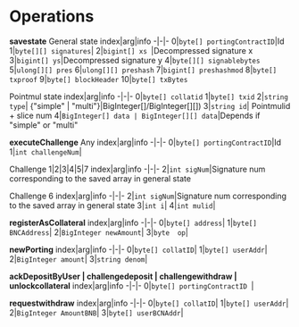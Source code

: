 # Operations

**savestate**
General state
index|arg|info
-|-|-
0|`byte[] portingContractID`|Id
1|`byte[][] signatures`|
2|`bigint[] xs `|Decompressed signature x
3|`bigint[] ys`|Decompressed signature y
4|`byte[][] signablebytes`
5|`ulong[][] pres`
6|`ulong[][] preshash`
7|`bigint[] preshashmod`
8|`byte[] txproof`
9|`byte[] blockHeader`
10|`byte[] txBytes`

Pointmul state
index|arg|info
-|-|-
0|`byte[] collatid`
1|`byte[] txid`
2|`string type`| {"simple" \| "multi"}|BigInteger[]/BigInteger[][])
3|`string id`| Pointmulid + slice num
4|`BigInteger[] data | BigInteger[][] data`|Depends if "simple" or "multi"


**executeChallenge**
Any
index|arg|info
-|-|-
0|`byte[] portingContractID`|Id
1|`int challengeNum`|

Challenge 1|2|3|4|5|7
index|arg|info
-|-|-
2|`int sigNum`|Signature num corresponding to the saved array in general state

Challenge 6
index|arg|info
-|-|-
2|`int sigNum`|Signature num corresponding to the saved array in general state
3|`int i`|
4|`int mulid`|

**registerAsCollateral**
index|arg|info
-|-|-
0|`byte[] address`|
1|`byte[] BNCAddress`|
2|`BigInteger newAmount`|
3|`byte  op`|

**newPorting**
index|arg|info
-|-|-
0|`byte[] collatID`|
1|`byte[] userAddr`|
2|`BigInteger amount`|
3|`string denom`|

**ackDepositByUser | challengedeposit | challengewithdraw | unlockcollateral**
index|arg|info
-|-|-
0|`byte[] portingContractID `|

**requestwithdraw**
index|arg|info
-|-|-
0|`byte[] collatID`|
1|`byte[] userAddr`|
2|`BigInteger AmountBNB`|
3|`byte[] userBCNAddr`|
